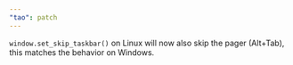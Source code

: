 ```yaml
---
"tao": patch
---
```


`window.set_skip_taskbar()` on Linux will now also skip the pager (Alt+Tab), this matches the behavior on Windows.